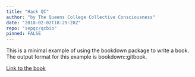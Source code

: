```yaml
---
title: "Hack QC"
author: "by The Queens College Collective Consciousness"
date: "2018-02-02T18:29:28Z"
repo: "sepqc/qcbio"
pinned: FALSE
---
```


This is a minimal example of using the bookdown package to write a book. The output format for this example is bookdown::gitbook.

[Link to the book](https://bookdown.org/gdia/hackqc/)
